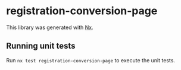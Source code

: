 # registration-conversion-page

This library was generated with [Nx](https://nx.dev).

## Running unit tests

Run `nx test registration-conversion-page` to execute the unit tests.
